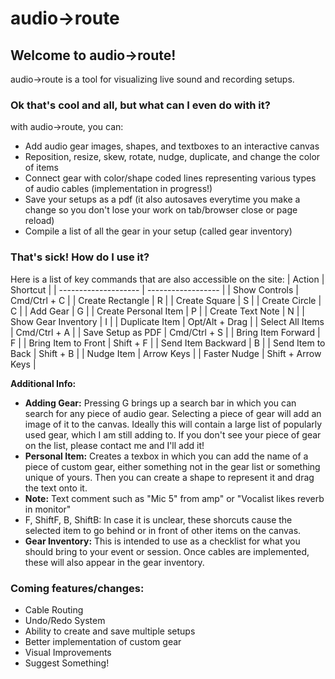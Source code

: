 # audio->route
## Welcome to audio->route!
audio->route is a tool for visualizing live sound and recording setups.
### Ok that's cool and all, but what can I even do with it?
with audio->route, you can:
- Add audio gear images, shapes, and textboxes to an interactive canvas
- Reposition, resize, skew, rotate, nudge, duplicate, and change the color of items
- Connect gear with color/shape coded lines representing various types of audio cables (implementation in progress!)
- Save your setups as a pdf (it also autosaves everytime you make a change so you don't lose your work on tab/browser close or page reload)
- Compile a list of all the gear in your setup (called gear inventory)
### That's sick! How do I use it?
Here is a list of key commands that are also accessible on the site:
| Action               | Shortcut           |
| -------------------- | ------------------ |
| Show Controls        | Cmd/Ctrl + C       |
| Create Rectangle     | R                  |
| Create Square        | S                  |
| Create Circle        | C                  |
| Add Gear             | G                  |
| Create Personal Item | P                  |
| Create Text Note     | N                  |
| Show Gear Inventory  | I                  |
| Duplicate Item       | Opt/Alt + Drag     |
| Select All Items     | Cmd/Ctrl + A       |
| Save Setup as PDF    | Cmd/Ctrl + S       |
| Bring Item Forward   | F                  |
| Bring Item to Front  | Shift + F          |
| Send Item Backward   | B                  |
| Send Item to Back    | Shift + B          |
| Nudge Item           | Arrow Keys         |
| Faster Nudge         | Shift + Arrow Keys |

**Additional Info:**
- **Adding Gear:** Pressing G brings up a search bar in which you can search for any piece of audio gear. Selecting a piece of gear will add an image of it to the canvas. Ideally this will contain a large list of popularly used gear, which I am still adding to. If you don't see your piece of gear on the list, please contact me and I'll add it!
- **Personal Item:** Creates a texbox in which you can add the name of a piece of custom gear, either something not in the gear list or something unique of yours. Then you can create a shape to represent it and drag the text onto it.
- **Note:** Text comment such as "Mic 5" from amp" or "Vocalist likes reverb in monitor"
- F, ShiftF, B, ShiftB: In case it is unclear, these shorcuts cause the selected item to go behind or in front of other items on the canvas.
- **Gear Inventory:** This is intended to use as a checklist for what you should bring to your event or session. Once cables are implemented, these will also appear in the gear inventory.
### Coming features/changes:
- Cable Routing
- Undo/Redo System
- Ability to create and save multiple setups
- Better implementation of custom gear
- Visual Improvements
- Suggest Something!
